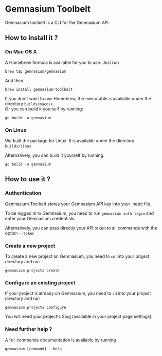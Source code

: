 # Gemnasium Toolbelt

Gemnasium toolbelt is a CLI for the Gemnasium API.

## How to install it ?

### On Mac OS X

A Homebrew formula is available for you to use. Just run

    brew tap gemnasium/gemnasium

And then

    brew install gemnasium-toolbelt

If you don't want to use Homebrew, the executable is available under the directory `builds/macosx`.  
Or you can build it yourself by running:

    go build -o gemnasium

### On Linux

We built the package for Linux. It is available under the directory `builds/linux`.

Alternatively, you can build it yourself by running:

    go build -o gemnasium

## How to use it ?

### Authentication

Gemnasium Toolbelt stores your Gemnasium API key into your .netrc file.

To be logged in to Gemnasium, you need to run `gemnasium auth login` and enter your Gemnasium credentials.

Alternatively, you can pass directly your API token to all commands with the option `--token`

### Create a new project

To create a new project on Gemnasium, you need to `cd` into your project directory and run

    gemnasium projects create

### Configure an existing project

If your project is already on Gemnasium, you need to `cd` into your project directory and run

    gemnasium projects configure

You will need your project's Slug (available in your project page settings).

### Need further help ?

A full commands documentation is available by running

    gemnasium [command] --help
